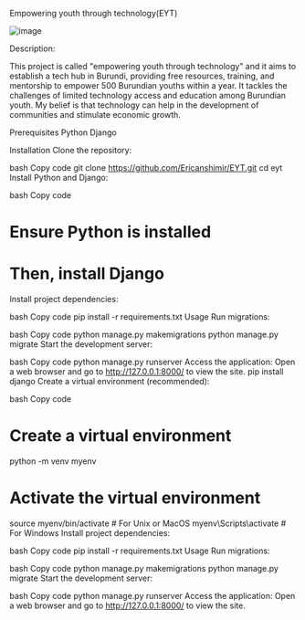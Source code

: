 Empowering youth through technology(EYT)

![image](https://github.com/Ericanshimir/EYT/assets/109414922/8ea8d642-ff68-4353-8534-ee8208650362)

Description:

This project is called "empowering youth through technology" and it aims to establish a tech hub in Burundi, providing free resources, training, and mentorship to empower 500 Burundian youths within a year. It tackles the challenges of limited technology access and education among Burundian youth. My belief is that technology can help in the development of communities and stimulate economic growth.



Prerequisites
Python 
Django 


Installation
Clone the repository:

bash
Copy code
git clone https://github.com/Ericanshimir/EYT.git
cd eyt
Install Python and Django:

bash
Copy code
# Ensure Python is installed
# Then, install Django

Install project dependencies:

bash
Copy code
pip install -r requirements.txt
Usage
Run migrations:

bash
Copy code
python manage.py makemigrations
python manage.py migrate
Start the development server:

bash
Copy code
python manage.py runserver
Access the application:
Open a web browser and go to http://127.0.0.1:8000/ to view the site.
pip install django
Create a virtual environment (recommended):

bash
Copy code
# Create a virtual environment
python -m venv myenv

# Activate the virtual environment
source myenv/bin/activate   # For Unix or MacOS
myenv\Scripts\activate       # For Windows
Install project dependencies:

bash
Copy code
pip install -r requirements.txt
Usage
Run migrations:

bash
Copy code
python manage.py makemigrations
python manage.py migrate
Start the development server:

bash
Copy code
python manage.py runserver
Access the application:
Open a web browser and go to http://127.0.0.1:8000/ to view the site.
